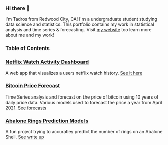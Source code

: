 ### Hi there 👋

I'm Tadros from Redwood City, CA! I'm a undergraduate student studying data science and statistics. This portfolio contains my work in statistical analysis and time series & forecasting. Visit [my website](https://tdros.io/) too learn more about me and my work!

### Table of Contents

### [Netflix Watch Activity Dashboard](netflixAnalysis.py)
  A web app that visualizes a users netflix watch history. [See it here](https://share.streamlit.io/tadrossalama/netflixdashboard/main/NetflixDashboard.py)

### [Bitcoin Price Forecast](BitcoinPriceForecast.Rmd)
  Time Series analysis and forecast on the price of bitcoin using 10 years of daily price data.
  Various models used to forecast the price a year from April 2021. [See forecasts](https://rpubs.com/Tadros/778820)

### [Abalone Rings Prediction Models](abaloneRings_Prediction.Rmd)
  A fun project trying to accuratley predict the number of rings on 
  an Abalone Shell. [See write up](https://rpubs.com/Tadros/780065)
